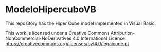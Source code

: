 # ModeloHipercuboVB
This repository has the Hiper Cube model implemented in Visual Basic.

This work is licensed under a Creative Commons Attribution-NonCommercial-NoDerivatives 4.0 International License.
https://creativecommons.org/licenses/by/4.0/legalcode.pt

